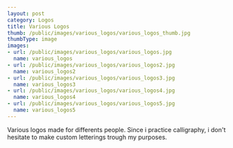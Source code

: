 ```yaml
---
layout: post
category: Logos
title: Various Logos
thumb: /public/images/various_logos/various_logos_thumb.jpg
thumbType: image
images:
- url: /public/images/various_logos/various_logos.jpg
  name: various_logos
- url: /public/images/various_logos/various_logos2.jpg
  name: various_logos2    
- url: /public/images/various_logos/various_logos3.jpg
  name: various_logos3 
- url: /public/images/various_logos/various_logos4.jpg
  name: various_logos4
- url: /public/images/various_logos/various_logos5.jpg
  name: various_logos5                                             
---
```

Various logos made for differents people. Since i practice 
calligraphy, i don't hesitate to make custom letterings trough 
my purposes.
